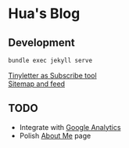# Hua's Blog

## Development

```bash
bundle exec jekyll serve
```

[Tinyletter as Subscribe tool](https://tinyletter.com/)  
[Sitemap and feed](https://webmasters.googleblog.com/2014/10/best-practices-for-xml-sitemaps-rssatom.html)

## TODO

- Integrate with [Google Analytics](https://analytics.google.com/analytics/web)
- Polish [About Me](https://weihuacern.github.io/about/) page
